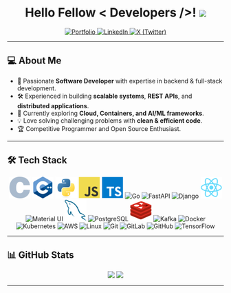 <h1 align="center"> Hello Fellow < Developers />! <img src = "https://raw.githubusercontent.com/MartinHeinz/MartinHeinz/master/wave.gif" width = 30px> </h1>

<p align="center">
  <a href="https://rohiit-chaurasiya.github.io/">
    <img src="https://img.shields.io/badge/Portfolio-000?style=for-the-badge&logo=ko-fi&logoColor=white" alt="Portfolio" />
  </a>
  <a href="https://www.linkedin.com/in/rohiit-chaurasiya/">
    <img src="https://img.shields.io/badge/LinkedIn-0A66C2?style=for-the-badge&logo=linkedin&logoColor=white" alt="LinkedIn" />
  </a>
  <a href="https://x.com/RohiitChaurasia">
    <img src="https://img.shields.io/badge/X-000000?style=for-the-badge&logo=x&logoColor=white" alt="X (Twitter)" />
  </a>
</p>

---

## 💻 About Me  
- 🚀 Passionate **Software Developer** with expertise in backend & full-stack development.  
- 🛠️ Experienced in building **scalable systems**, **REST APIs**, and **distributed applications**.  
- 🌱 Currently exploring **Cloud, Containers, and AI/ML frameworks**.  
- 💡 Love solving challenging problems with **clean & efficient code**.
- 🏆 Competitive Programmer and Open Source Enthusiast.  

---

## 🛠️ Tech Stack  
<p align="center">
  <img src="https://raw.githubusercontent.com/devicons/devicon/master/icons/c/c-original.svg" width="50" height="50" alt="C"/>
  <img src="https://raw.githubusercontent.com/devicons/devicon/master/icons/cplusplus/cplusplus-original.svg" width="50" height="50" alt="C++"/>
  <img src="https://raw.githubusercontent.com/devicons/devicon/master/icons/python/python-original.svg" width="50" height="50" alt="Python"/>
  <img src="https://raw.githubusercontent.com/devicons/devicon/master/icons/javascript/javascript-original.svg" width="50" height="50" alt="JavaScript"/>
  <img src="https://raw.githubusercontent.com/devicons/devicon/master/icons/typescript/typescript-original.svg" width="50" height="50" alt="TypeScript"/>
  <img src="https://cdn.jsdelivr.net/gh/devicons/devicon/icons/go/go-original.svg" width="50" height="50" alt="Go"/>

  <img src="https://cdn.jsdelivr.net/gh/devicons/devicon/icons/fastapi/fastapi-original.svg" width="50" height="50" alt="FastAPI"/>
  <img src="https://cdn.jsdelivr.net/gh/devicons/devicon/icons/django/django-plain.svg" width="50" height="50" alt="Django"/>
  <img src="https://raw.githubusercontent.com/devicons/devicon/master/icons/react/react-original.svg" width="50" height="50" alt="React"/>
  <img src="https://cdn.jsdelivr.net/gh/devicons/devicon/icons/materialui/materialui-original.svg" width="50" height="50" alt="Material UI"/>

  <img src="https://raw.githubusercontent.com/devicons/devicon/master/icons/mysql/mysql-original.svg" width="50" height="50" alt="MySQL"/>
  <img src="https://cdn.jsdelivr.net/gh/devicons/devicon/icons/postgresql/postgresql-original.svg" width="50" height="50" alt="PostgreSQL"/>
  <img src="https://raw.githubusercontent.com/devicons/devicon/master/icons/redis/redis-original.svg" width="50" height="50" alt="Redis"/>
  <img src="https://cdn.jsdelivr.net/gh/devicons/devicon/icons/apachekafka/apachekafka-original.svg" width="50" height="50" alt="Kafka"/>

  <!-- DevOps & Cloud -->
  <img src="https://cdn.jsdelivr.net/gh/devicons/devicon/icons/docker/docker-original.svg" width="50" height="50" alt="Docker"/>
  <img src="https://cdn.jsdelivr.net/gh/devicons/devicon/icons/kubernetes/kubernetes-plain.svg" width="50" height="50" alt="Kubernetes"/>
  <img src="https://cdn.jsdelivr.net/gh/devicons/devicon/icons/amazonwebservices/amazonwebservices-original.svg" width="50" height="50" alt="AWS"/>
  <img src="https://cdn.jsdelivr.net/gh/devicons/devicon/icons/linux/linux-original.svg" width="50" height="50" alt="Linux"/>

  <img src="https://www.vectorlogo.zone/logos/git-scm/git-scm-icon.svg" width="50" height="50" alt="Git"/>
  <img src="https://cdn.jsdelivr.net/gh/devicons/devicon/icons/gitlab/gitlab-original.svg" width="50" height="50" alt="GitLab"/>
  <img src="https://cdn.jsdelivr.net/gh/devicons/devicon/icons/github/github-original.svg" width="50" height="50" alt="GitHub"/>

  <img src="https://cdn.jsdelivr.net/gh/devicons/devicon/icons/tensorflow/tensorflow-original.svg" width="50" height="50" alt="TensorFlow"/>
</p>

---

## 📊 GitHub Stats  
<p align="center">
  <img src="https://github-readme-stats.vercel.app/api?username=rohiit-chaurasiya&show_icons=true&theme=transparent&hide_border=true" height="180em"/>
  <img src="https://github-readme-stats.vercel.app/api/top-langs/?username=rohiit-chaurasiya&layout=compact&theme=transparent&hide_border=true" height="180em"/>
</p>

---
